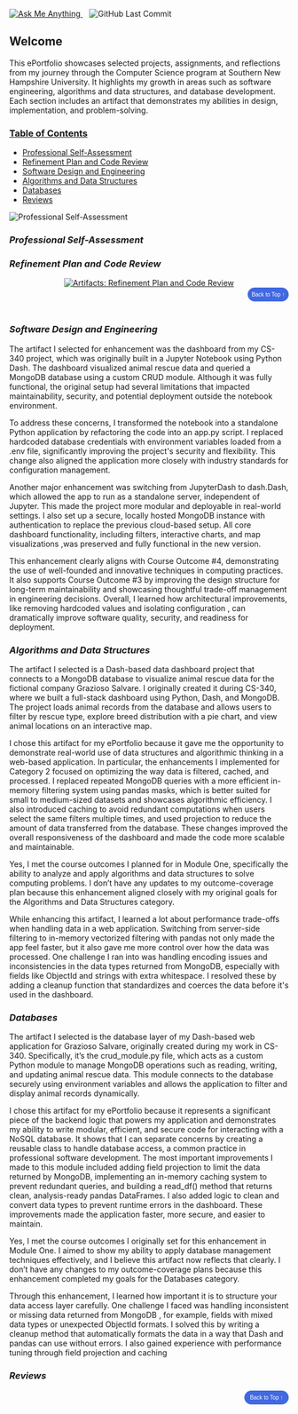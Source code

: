 <p>
  <a href="mailto:your-email@example.com" title="Reach out via email">
    <img src="https://img.shields.io/badge/Ask_me!-anything-orange.svg?style=for-the-badge&logo=gmail" alt="Ask Me Anything" />
  </a>
  &nbsp;&nbsp;
  <img src="https://img.shields.io/github/last-commit/RobertBostrom4/ePortfolio?style=for-the-badge&logo=github" title="ePortfolio Last Update" alt="GitHub Last Commit" />
</p>

<!-- Welcome section -->
## Welcome

This ePortfolio showcases selected projects, assignments, and reflections from my journey through the Computer Science program at Southern New Hampshire University. It highlights my growth in areas such as software engineering, algorithms and data structures, and database development. Each section includes an artifact that demonstrates my abilities in design, implementation, and problem-solving.

<!-- Table of Contents -->
### <u>Table of Contents</u>
- [Professional Self-Assessment](#self-assessment)
- [Refinement Plan and Code Review](#codereview)
- [Software Design and Engineering](#softwaredesign)
- [Algorithms and Data Structures](#algorithms)
- [Databases](#databases)
- [Reviews](#reviews)

<!-- Example Image Embed -->
<img id="self-assessment" src="assets/img/selfassessment.png" alt="Professional Self-Assessment" title="Professional Self-Assessment" />

### _Professional Self-Assessment_

### _Refinement Plan and Code Review_
<div style="text-align: center;">
	<a href="CodeReview" title="Artifacts Code Review">
		<img src="https://img.shields.io/badge/Artifacts-Refinement_Plan and_Code_Review-yellowgreen.svg?style=for-the-badge&logo=codereview" alt="Artifacts: Refinement Plan and Code Review" />
	</a>
</div>

<div style="text-align: right;">
    <a href="#self-assesment">
        <button style="font-size: 10px; font-weight: 500; background: #4169e1; color: #ffffff; border-radius: 50px; border-style: solid; border-color: #4169e1; padding: 5px 5px;">Back to Top &#8593;</button>
    </a>
</div>

<br/>

### _Software Design and Engineering_
The artifact I selected for enhancement was the dashboard from my CS-340 project, which was originally built in a Jupyter Notebook using Python Dash. The dashboard visualized animal rescue data and queried a MongoDB database using a custom CRUD module. Although it was fully functional, the original setup had several limitations that impacted maintainability, security, and potential deployment outside the notebook environment.

To address these concerns, I transformed the notebook into a standalone Python application by refactoring the code into an app.py script. I replaced hardcoded database credentials with environment variables loaded from a .env file, significantly improving the project's security and flexibility. This change also aligned the application more closely with industry standards for configuration management.

Another major enhancement was switching from JupyterDash to dash.Dash, which allowed the app to run as a standalone server, independent of Jupyter. This made the project more modular and deployable in real-world settings. I also set up a secure, locally hosted MongoDB instance with authentication to replace the previous cloud-based setup. All core dashboard functionality, including filters, interactive charts, and map visualizations ,was preserved and fully functional in the new version.

This enhancement clearly aligns with Course Outcome #4, demonstrating the use of well-founded and innovative techniques in computing practices. It also supports Course Outcome #3 by improving the design structure for long-term maintainability and showcasing thoughtful trade-off management in engineering decisions. Overall, I learned how architectural improvements, like removing hardcoded values and isolating configuration , can dramatically improve software quality, security, and readiness for deployment.

### _Algorithms and Data Structures_
The artifact I selected is a Dash-based data dashboard project that connects to a MongoDB database to visualize animal rescue data for the fictional company Grazioso Salvare. I originally created it during CS-340, where we built a full-stack dashboard using Python, Dash, and MongoDB. The project loads animal records from the database and allows users to filter by rescue type, explore breed distribution with a pie chart, and view animal locations on an interactive map.

I chose this artifact for my ePortfolio because it gave me the opportunity to demonstrate real-world use of data structures and algorithmic thinking in a web-based application. In particular, the enhancements I implemented for Category 2 focused on optimizing the way data is filtered, cached, and processed. I replaced repeated MongoDB queries with a more efficient in-memory filtering system using pandas masks, which is better suited for small to medium-sized datasets and showcases algorithmic efficiency. I also introduced caching to avoid redundant computations when users select the same filters multiple times, and used projection to reduce the amount of data transferred from the database. These changes improved the overall responsiveness of the dashboard and made the code more scalable and maintainable.

Yes, I met the course outcomes I planned for in Module One, specifically the ability to analyze and apply algorithms and data structures to solve computing problems. I don’t have any updates to my outcome-coverage plan because this enhancement aligned closely with my original goals for the Algorithms and Data Structures category.

While enhancing this artifact, I learned a lot about performance trade-offs when handling data in a web application. Switching from server-side filtering to in-memory vectorized filtering with pandas not only made the app feel faster, but it also gave me more control over how the data was processed. One challenge I ran into was handling encoding issues and inconsistencies in the data types returned from MongoDB, especially with fields like ObjectId and strings with extra whitespace. I resolved these by adding a cleanup function that standardizes and coerces the data before it's used in the dashboard.

### _Databases_
The artifact I selected is the database layer of my Dash-based web application for Grazioso Salvare, originally created during my work in CS-340. Specifically, it’s the crud_module.py file, which acts as a custom Python module to manage MongoDB operations such as reading, writing, and updating animal rescue data. This module connects to the database securely using environment variables and allows the application to filter and display animal records dynamically.

I chose this artifact for my ePortfolio because it represents a significant piece of the backend logic that powers my application and demonstrates my ability to write modular, efficient, and secure code for interacting with a NoSQL database. It shows that I can separate concerns by creating a reusable class to handle database access, a common practice in professional software development. The most important improvements I made to this module included adding field projection to limit the data returned by MongoDB, implementing an in-memory caching system to prevent redundant queries, and building a read_df() method that returns clean, analysis-ready pandas DataFrames. I also added logic to clean and convert data types to prevent runtime errors in the dashboard. These improvements made the application faster, more secure, and easier to maintain.

Yes, I met the course outcomes I originally set for this enhancement in Module One. I aimed to show my ability to apply database management techniques effectively, and I believe this artifact now reflects that clearly. I don’t have any changes to my outcome-coverage plans because this enhancement completed my goals for the Databases category.

Through this enhancement, I learned how important it is to structure your data access layer carefully. One challenge I faced was handling inconsistent or missing data returned from MongoDB ,  for example, fields with mixed data types or unexpected ObjectId formats. I solved this by writing a cleanup method that automatically formats the data in a way that Dash and pandas can use without errors. I also gained experience with performance tuning through field projection and caching

### _Reviews_

<!-- Back to Top Button -->
<div style="text-align: right;">
  <a href="#top">
    <button style="font-size: 10px; font-weight: 500; background: #4169e1; color: #ffffff; border-radius: 50px; border-style: solid; border-color: #4169e1; padding: 5px 8px;">
      Back to Top &#8593;
    </button>
  </a>
</div>
